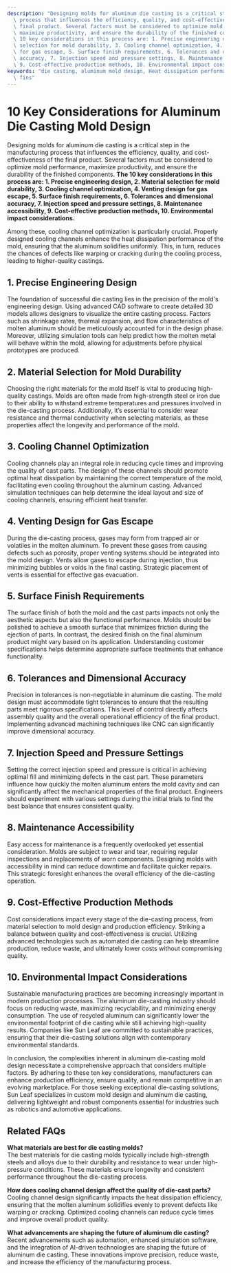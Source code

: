 ```yaml
---
description: "Designing molds for aluminum die casting is a critical step in the manufacturing\
  \ process that influences the efficiency, quality, and cost-effectiveness of the\
  \ final product. Several factors must be considered to optimize mold performance,\
  \ maximize productivity, and ensure the durability of the finished components. **The\
  \ 10 key considerations in this process are: 1. Precise engineering design, 2. Material\
  \ selection for mold durability, 3. Cooling channel optimization, 4. Venting design\
  \ for gas escape, 5. Surface finish requirements, 6. Tolerances and dimensional\
  \ accuracy, 7. Injection speed and pressure settings, 8. Maintenance accessibility,\
  \ 9. Cost-effective production methods, 10. Environmental impact considerations.** "
keywords: "die casting, aluminum mold design, Heat dissipation performance, Heat dissipation\
  \ fins"
---
```

# 10 Key Considerations for Aluminum Die Casting Mold Design

Designing molds for aluminum die casting is a critical step in the manufacturing process that influences the efficiency, quality, and cost-effectiveness of the final product. Several factors must be considered to optimize mold performance, maximize productivity, and ensure the durability of the finished components. **The 10 key considerations in this process are: 1. Precise engineering design, 2. Material selection for mold durability, 3. Cooling channel optimization, 4. Venting design for gas escape, 5. Surface finish requirements, 6. Tolerances and dimensional accuracy, 7. Injection speed and pressure settings, 8. Maintenance accessibility, 9. Cost-effective production methods, 10. Environmental impact considerations.** 

Among these, cooling channel optimization is particularly crucial. Properly designed cooling channels enhance the heat dissipation performance of the mold, ensuring that the aluminum solidifies uniformly. This, in turn, reduces the chances of defects like warping or cracking during the cooling process, leading to higher-quality castings.

## 1. Precise Engineering Design

The foundation of successful die casting lies in the precision of the mold's engineering design. Using advanced CAD software to create detailed 3D models allows designers to visualize the entire casting process. Factors such as shrinkage rates, thermal expansion, and flow characteristics of molten aluminum should be meticulously accounted for in the design phase. Moreover, utilizing simulation tools can help predict how the molten metal will behave within the mold, allowing for adjustments before physical prototypes are produced.

## 2. Material Selection for Mold Durability

Choosing the right materials for the mold itself is vital to producing high-quality castings. Molds are often made from high-strength steel or iron due to their ability to withstand extreme temperatures and pressures involved in the die-casting process. Additionally, it’s essential to consider wear resistance and thermal conductivity when selecting materials, as these properties affect the longevity and performance of the mold.

## 3. Cooling Channel Optimization

Cooling channels play an integral role in reducing cycle times and improving the quality of cast parts. The design of these channels should promote optimal heat dissipation by maintaining the correct temperature of the mold, facilitating even cooling throughout the aluminum casting. Advanced simulation techniques can help determine the ideal layout and size of cooling channels, ensuring efficient heat transfer.

## 4. Venting Design for Gas Escape

During the die-casting process, gases may form from trapped air or volatiles in the molten aluminum. To prevent these gases from causing defects such as porosity, proper venting systems should be integrated into the mold design. Vents allow gases to escape during injection, thus minimizing bubbles or voids in the final casting. Strategic placement of vents is essential for effective gas evacuation.

## 5. Surface Finish Requirements

The surface finish of both the mold and the cast parts impacts not only the aesthetic aspects but also the functional performance. Molds should be polished to achieve a smooth surface that minimizes friction during the ejection of parts. In contrast, the desired finish on the final aluminum product might vary based on its application. Understanding customer specifications helps determine appropriate surface treatments that enhance functionality.

## 6. Tolerances and Dimensional Accuracy

Precision in tolerances is non-negotiable in aluminum die casting. The mold design must accommodate tight tolerances to ensure that the resulting parts meet rigorous specifications. This level of control directly affects assembly quality and the overall operational efficiency of the final product. Implementing advanced machining techniques like CNC can significantly improve dimensional accuracy.

## 7. Injection Speed and Pressure Settings

Setting the correct injection speed and pressure is critical in achieving optimal fill and minimizing defects in the cast part. These parameters influence how quickly the molten aluminum enters the mold cavity and can significantly affect the mechanical properties of the final product. Engineers should experiment with various settings during the initial trials to find the best balance that ensures consistent quality.

## 8. Maintenance Accessibility

Easy access for maintenance is a frequently overlooked yet essential consideration. Molds are subject to wear and tear, requiring regular inspections and replacements of worn components. Designing molds with accessibility in mind can reduce downtime and facilitate quicker repairs. This strategic foresight enhances the overall efficiency of the die-casting operation.

## 9. Cost-Effective Production Methods

Cost considerations impact every stage of the die-casting process, from material selection to mold design and production efficiency. Striking a balance between quality and cost-effectiveness is crucial. Utilizing advanced technologies such as automated die casting can help streamline production, reduce waste, and ultimately lower costs without compromising quality.

## 10. Environmental Impact Considerations

Sustainable manufacturing practices are becoming increasingly important in modern production processes. The aluminum die-casting industry should focus on reducing waste, maximizing recyclability, and minimizing energy consumption. The use of recycled aluminum can significantly lower the environmental footprint of die casting while still achieving high-quality results. Companies like Sun Leaf are committed to sustainable practices, ensuring that their die-casting solutions align with contemporary environmental standards.

In conclusion, the complexities inherent in aluminum die-casting mold design necessitate a comprehensive approach that considers multiple factors. By adhering to these ten key considerations, manufacturers can enhance production efficiency, ensure quality, and remain competitive in an evolving marketplace. For those seeking exceptional die-casting solutions, Sun Leaf specializes in custom mold design and aluminum die casting, delivering lightweight and robust components essential for industries such as robotics and automotive applications.

## Related FAQs

**What materials are best for die casting molds?**  
The best materials for die casting molds typically include high-strength steels and alloys due to their durability and resistance to wear under high-pressure conditions. These materials ensure longevity and consistent performance throughout the die-casting process.

**How does cooling channel design affect the quality of die-cast parts?**  
Cooling channel design significantly impacts the heat dissipation efficiency, ensuring that the molten aluminum solidifies evenly to prevent defects like warping or cracking. Optimized cooling channels can reduce cycle times and improve overall product quality.

**What advancements are shaping the future of aluminum die casting?**  
Recent advancements such as automation, enhanced simulation software, and the integration of AI-driven technologies are shaping the future of aluminum die casting. These innovations improve precision, reduce waste, and increase the efficiency of the manufacturing process.
